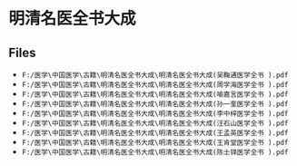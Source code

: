 # 明清名医全书大成

## Files

- `F:/医学\中国医学\古籍\明清名医全书大成\明清名医全书大成(吴鞠通医学全书 ).pdf`
- `F:/医学\中国医学\古籍\明清名医全书大成\明清名医全书大成(周学海医学全书 ).pdf`
- `F:/医学\中国医学\古籍\明清名医全书大成\明清名医全书大成(喻嘉言医学全书 ).pdf`
- `F:/医学\中国医学\古籍\明清名医全书大成\明清名医全书大成(孙一奎医学全书 ).pdf`
- `F:/医学\中国医学\古籍\明清名医全书大成\明清名医全书大成(李中梓医学全书 ).pdf`
- `F:/医学\中国医学\古籍\明清名医全书大成\明清名医全书大成(汪石山医学全书 ).pdf`
- `F:/医学\中国医学\古籍\明清名医全书大成\明清名医全书大成(王孟英医学全书 ).pdf`
- `F:/医学\中国医学\古籍\明清名医全书大成\明清名医全书大成(王肯堂医学全书 ).pdf`
- `F:/医学\中国医学\古籍\明清名医全书大成\明清名医全书大成(陈士铎医学全书 ).pdf`
